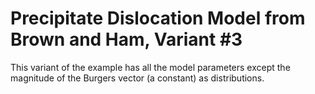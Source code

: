 # Precipitate Dislocation Model from Brown and Ham, Variant #3
This variant of the example has all the model parameters except the magnitude of the Burgers vector (a constant) as distributions.
